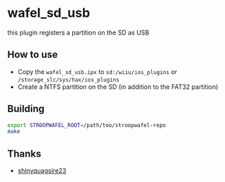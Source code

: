# wafel_sd_usb

this plugin registers a partition on the SD as USB

## How to use

- Copy the `wafel_sd_usb.ipx` to `sd:/wiiu/ios_plugins` or `/storage_slc/sys/hax/ios_plugins`
- Create a NTFS partition on the SD (in addition to the FAT32 partition)

## Building

```bash
export STROOPWAFEL_ROOT=/path/too/stroopwafel-repo
make
```

## Thanks

- [shinyquagsire23](https://github.com/shinyquagsire23)
